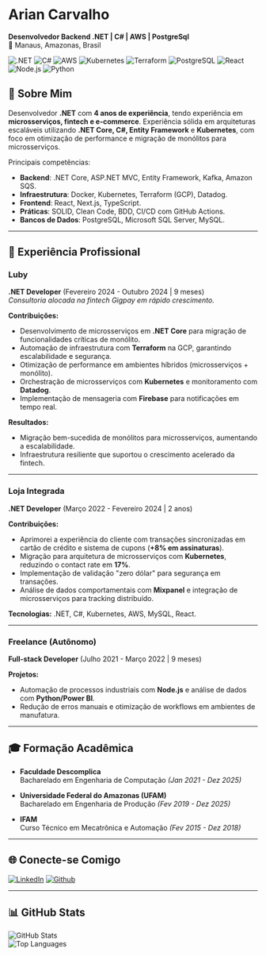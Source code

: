 # Arian Carvalho

**Desenvolvedor Backend .NET | C# | AWS | PostgreSql**  
📍 Manaus, Amazonas, Brasil  

![.NET](https://img.shields.io/badge/.NET-5C2D91?style=for-the-badge&logo=.net&logoColor=white) ![C#](https://img.shields.io/badge/C%23-000?style=for-the-badge&logo=c-sharp&logoColor=823085) ![AWS](https://img.shields.io/badge/AWS-000?style=for-the-badge&logo=amazon-aws&logoColor=FF9900) ![Kubernetes](https://img.shields.io/badge/Kubernetes-000?style=for-the-badge&logo=kubernetes&logoColor=326CE5) ![Terraform](https://img.shields.io/badge/Terraform-000?style=for-the-badge&logo=terraform) ![PostgreSQL](https://img.shields.io/badge/PostgreSQL-000?style=for-the-badge&logo=postgresql) ![React](https://img.shields.io/badge/React-000?style=for-the-badge&logo=react) ![Node.js](https://img.shields.io/badge/Node.js-000?style=for-the-badge&logo=node.js) ![Python](https://img.shields.io/badge/Python-000?style=for-the-badge&logo=python)

## 📌 Sobre Mim  
Desenvolvedor **.NET** com **4 anos de experiência**, tendo experiência em **microsserviços, fintech e e-commerce**. Experiência sólida em arquiteturas escaláveis utilizando **.NET Core, C#, Entity Framework** e **Kubernetes**, com foco em otimização de performance e migração de monólitos para microsserviços.  

Principais competências:  
- **Backend**: .NET Core, ASP.NET MVC, Entity Framework, Kafka, Amazon SQS.  
- **Infraestrutura**: Docker, Kubernetes, Terraform (GCP), Datadog.  
- **Frontend**: React, Next.js, TypeScript.  
- **Práticas**: SOLID, Clean Code, BDD, CI/CD com GitHub Actions.  
- **Bancos de Dados**: PostgreSQL, Microsoft SQL Server, MySQL.  

---

## 🚀 Experiência Profissional  

### **Luby**  
**.NET Developer** (Fevereiro 2024 - Outubro 2024 | 9 meses)  
_Consultoria alocada na fintech Gigpay em rápido crescimento._  

**Contribuições:**  
- Desenvolvimento de microsserviços em **.NET Core** para migração de funcionalidades críticas de monólito.  
- Automação de infraestrutura com **Terraform** na GCP, garantindo escalabilidade e segurança.  
- Otimização de performance em ambientes híbridos (microsserviços + monólito).  
- Orchestração de microsserviços com **Kubernetes** e monitoramento com **Datadog**.  
- Implementação de mensageria com **Firebase** para notificações em tempo real.  

**Resultados:**  
- Migração bem-sucedida de monólitos para microsserviços, aumentando a escalabilidade.  
- Infraestrutura resiliente que suportou o crescimento acelerado da fintech.  

---

### **Loja Integrada**  
**.NET Developer** (Março 2022 - Fevereiro 2024 | 2 anos)  

**Contribuições:**  
- Aprimorei a experiência do cliente com transações sincronizadas em cartão de crédito e sistema de cupons (**+8% em assinaturas**).  
- Migração para arquitetura de microsserviços com **Kubernetes**, reduzindo o contact rate em **17%**.  
- Implementação de validação "zero dólar" para segurança em transações.  
- Análise de dados comportamentais com **Mixpanel** e integração de microsserviços para tracking distribuído.  

**Tecnologias:** .NET, C#, Kubernetes, AWS, MySQL, React.  

---

### **Freelance (Autônomo)**  
**Full-stack Developer** (Julho 2021 - Março 2022 | 9 meses)  

**Projetos:**  
- Automação de processos industriais com **Node.js** e análise de dados com **Python/Power BI**.  
- Redução de erros manuais e otimização de workflows em ambientes de manufatura.  

---

## 🎓 Formação Acadêmica  
- **Faculdade Descomplica**  
  Bacharelado em Engenharia de Computação *(Jan 2021 - Dez 2025)*  

- **Universidade Federal do Amazonas (UFAM)**  
  Bacharelado em Engenharia de Produção *(Fev 2019 - Dez 2025)*  

- **IFAM**  
  Curso Técnico em Mecatrônica e Automação *(Fev 2015 - Dez 2018)*  

---

## 🌐 Conecte-se Comigo  
[![LinkedIn](https://img.shields.io/badge/LinkedIn-000?style=for-the-badge&logo=linkedin)](https://www.linkedin.com/in/ariancarvalho/) 
[![Github](https://img.shields.io/badge/GitHub-000?style=for-the-badge&logo=github)](https://github.com/ArianVCarvalho)  

---

## 📊 GitHub Stats  
![GitHub Stats](https://github-readme-stats.vercel.app/api?username=ArianVCarvalho&theme=transparent&bg_color=000&border_color=30A3DC&show_icons=true&icon_color=30A3DC&title_color=E94D5F&text_color=FFF)  
![Top Languages](https://github-readme-stats-git-masterrstaa-rickstaa.vercel.app/api/top-langs/?username=ArianVCarvalho&layout=compact&bg_color=000&border_color=30A3DC&title_color=E94D5F&text_color=FFF)  
